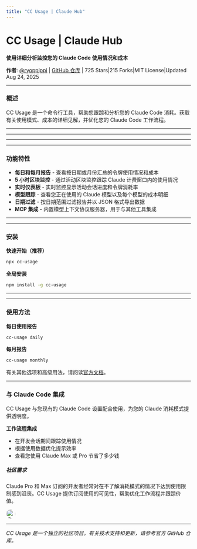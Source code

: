 ```yaml
---
title: "CC Usage | Claude Hub"
---
```


# CC Usage | Claude Hub

**使用详细分析监控您的 Claude Code 使用情况和成本**

**作者**: [@ryoppippi](https://github.com/ryoppippi)  |  [GitHub 仓库](https://github.com/ryoppippi/cc-usage)  |  725 Stars|215 Forks|MIT License|Updated Aug 24, 2025

* * *

### 概述[​](#overview)

CC Usage 是一个命令行工具，帮助您跟踪和分析您的 Claude Code 消耗。获取有关使用模式、成本的详细见解，并优化您的 Claude Code 工作流程。

* * *

* * *


* * *

* * *

### 功能特性[​](#features)

-   **每日和每月报告** - 查看按日期或月份汇总的令牌使用情况和成本
-   **5 小时区块监控** - 通过活动区块监控跟踪 Claude 计费窗口内的使用情况
-   **实时仪表板** - 实时监控显示活动会话进度和令牌消耗率
-   **模型跟踪** - 查看您正在使用的 Claude 模型以及每个模型的成本明细
-   **日期过滤** - 按日期范围过滤报告并以 JSON 格式导出数据
-   **MCP 集成** - 内置模型上下文协议服务器，用于与其他工具集成

* * *

* * *

### 安装[​](#installation)

**快速开始（推荐）**

```bash
npx cc-usage
```

**全局安装**

```bash
npm install -g cc-usage
```

* * *

* * *

### 使用方法[​](#usage)

**每日使用报告**

```bash
cc-usage daily
```

**每月报告**

```bash
cc-usage monthly
```

有关其他选项和高级用法，请阅读[官方文档](https://github.com/ryoppippi/cc-usage#readme)。

* * *

### 与 Claude Code 集成[​](#claude-code-integration)

CC Usage 与您现有的 Claude Code 设置配合使用，为您的 Claude 消耗模式提供透明度。

**工作流程集成**

-   在开发会话期间跟踪使用情况
-   根据使用数据优化提示效率
-   查看您使用 Claude Max 或 Pro 节省了多少钱

##### 社区需求

Claude Pro 和 Max 订阅的开发者经常对在不了解消耗模式的情况下达到使用限制感到沮丧。CC Usage 提供订阅使用的可见性，帮助优化工作流程并跟踪价值。

<img src="/img/profiles/ryoppippi.jpg" alt="@ryoppippi" style="width: 25px; height: 25px; border-radius: 50%;" />

* * *

*CC Usage 是一个独立的社区项目。有关技术支持和更新，请参考官方 GitHub 仓库。*
